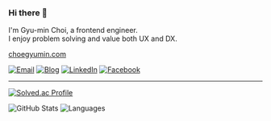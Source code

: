 <!--
**choegyumin/choegyumin** is a ✨ _special_ ✨ repository because its `README.md` (this file) appears on your GitHub profile.

Here are some ideas to get you started:

- 🔭 I’m currently working on ...
- 🌱 I’m currently learning ...
- 👯 I’m looking to collaborate on ...
- 🤔 I’m looking for help with ...
- 💬 Ask me about ...
- 📫 How to reach me: ...
- 😄 Pronouns: ...
- ⚡ Fun fact: ...
-->

### Hi there 👋

I'm Gyu-min Choi, a frontend engineer.  
I enjoy problem solving and value both UX and DX.

[choegyumin.com](https://choegyumin.com/about/)

[![Email](https://img.shields.io/badge/Email-D14836?logo=gmail&logoColor=white)](mailto:choegyumin@gmail.com)
[![Blog](https://img.shields.io/badge/Blog-15171a?logo=ghost&logoColor=white)](https://www.choegyumin.com/)
[![LinkedIn](https://img.shields.io/badge/LinkedIn-0077B5?logo=Linkedin&logoColor=white)](https://www.linkedin.com/in/choegyumin/)
[![Facebook](https://img.shields.io/badge/Facebook-1877F2?logo=facebook&logoColor=white)](https://www.facebook.com/choegyumin.dev/)

---

[![Solved.ac Profile](http://mazassumnida.wtf/api/mini/generate_badge?boj=choegyumin)](https://solved.ac/choegyumin)

<div>
  <img alt="GitHub Stats" src="https://github-readme-stats.vercel.app/api?username=choegyumin&title_color=316dca&text_color=88888890&icon_color=316dca&bg_color=ffffff00&border_color=88888840&hide_title=true&hide_rank=true&hide=issues,contribs&show_icons=true&disable_animations=true&include_all_commits=true">
  
  <img alt="Languages" src="https://github-readme-stats.vercel.app/api/top-langs/?username=choegyumin&title_color=316dca&text_color=88888890&icon_color=316dca&bg_color=ffffff00&border_color=88888840&hide_title=true&hide_progress=true&disable_animations=true">
</div>
